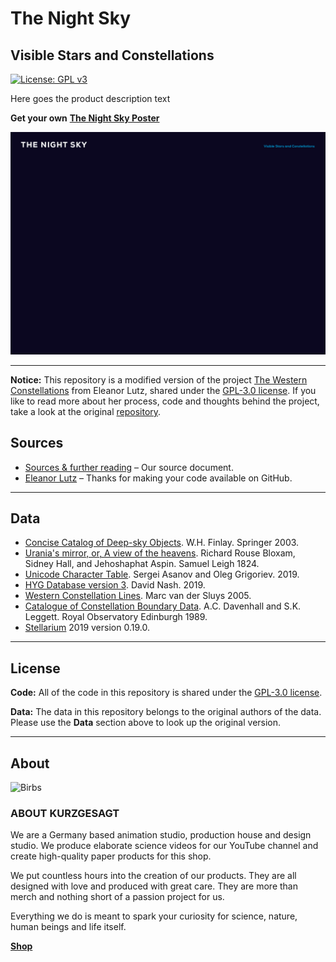 # The Night Sky

## Visible Stars and Constellations

[![License: GPL v3](https://img.shields.io/badge/License-GPL%20v3-blue.svg?style=flat-square)](https://www.gnu.org/licenses/gpl-3.0)

Here goes the product description text

**Get your own** [**The Night Sky Poster**](https://shop.kurzgesagt.org/)


![Snapshot of final product](./readme_figures/finished_design.jpg)

------

**Notice:** This repository is a modified version of the project [The Western Constellations](https://github.com/eleanorlutz/western_constellations_atlas_of_space) from Eleanor Lutz, shared under the [GPL-3.0 license](https://www.gnu.org/licenses/gpl-3.0). If you like to read more about her process, code and thoughts behind the project, take a look at the original [repository](https://github.com/eleanorlutz/western_constellations_atlas_of_space).


<a name="sources"/>

## Sources

- [Sources & further reading](https://kgs.link/nightsky) – Our source document.
- [Eleanor Lutz](https://github.com/eleanorlutz) – Thanks for making your code available on GitHub.

------

<a name="data"/>

## Data

- [Concise Catalog of Deep-sky Objects](https://www.springer.com/us/book/9781852338510). W.H. Finlay. Springer 2003.
- [Urania's mirror, or, A view of the heavens](https://www.loc.gov/item/2013645050/). Richard Rouse Bloxam, Sidney Hall, and Jehoshaphat Aspin. Samuel Leigh 1824.
- [Unicode Character Table](https://unicode-table.com/en/). Sergei Asanov and Oleg Grigoriev. 2019.
- [HYG Database version 3](http://www.astronexus.com/hyg). David Nash. 2019.
- [Western Constellation Lines](http://hemel.waarnemen.com/download/#cetera). Marc van der Sluys 2005.
- [Catalogue of Constellation Boundary Data](http://cdsarc.u-strasbg.fr/viz-bin/Cat?VI/49#sRM2.2). A.C. Davenhall and S.K. Leggett. Royal Observatory Edinburgh 1989.
- [Stellarium](https://stellarium.org/) 2019 version 0.19.0.

------

<a name="license"/>

## License

**Code:** All of the code in this repository is shared under the [GPL-3.0 license](https://www.gnu.org/licenses/gpl-3.0).

**Data:** The data in this repository belongs to the original authors of the data. Please use the **Data** section above to look up the original version. 

------

<a name="about"/>

## About
![Birbs](https://cdn.shopify.com/s/files/1/0252/6822/4088/files/Banner_About_2048x.jpg?v=1627225649)


### **ABOUT KURZGESAGT**

We are a Germany based animation studio, production house and design studio. We produce elaborate science videos for our YouTube channel and create high-quality paper products for this shop.

We put countless hours into the creation of our products. They are all designed with love and produced with great care. They are more than merch and nothing short of a passion project for us.

Everything we do is meant to spark your curiosity for science, nature, human beings and life itself.


[**Shop**](https://shop.kurzgesagt.org/)
